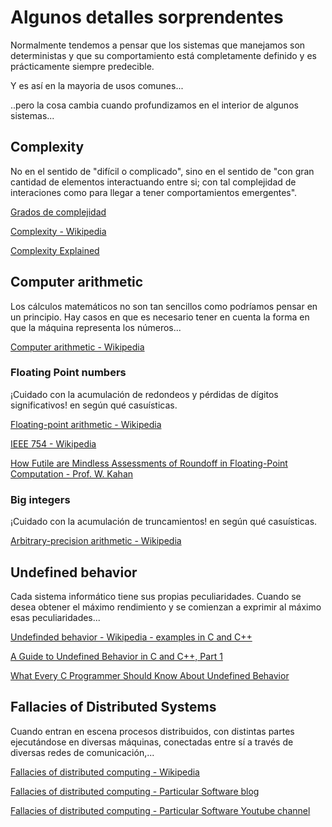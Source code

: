 # Algunos detalles sorprendentes

Normalmente tendemos a pensar que los sistemas que manejamos son deterministas y que su comportamiento está completamente definido y es prácticamente siempre predecible.

Y es así en la mayoria de usos comunes...

..pero la cosa cambia cuando profundizamos en el interior de algunos sistemas...

## Complexity

No en el sentido de "difícil o complicado", sino en el sentido de "con gran cantidad de elementos interactuando entre si; con tal complejidad de interaciones como para llegar a tener comportamientos emergentes".

[Grados de complejidad](https://www.susosise.es/documentos/Grados_de_complejidad.pdf)

[Complexity - Wikipedia](https://en.wikipedia.org/wiki/Complexity)

[Complexity Explained](https://complexityexplained.github.io/)


## Computer arithmetic

Los cálculos matemáticos no son tan sencillos como podríamos pensar en un principio. Hay casos en que es necesario tener en cuenta la forma en que la máquina representa los números...

[Computer arithmetic - Wikipedia](https://en.wikipedia.org/wiki/Computer_arithmetic)

### Floating Point numbers

¡Cuidado con la acumulación de redondeos y pérdidas de dígitos significativos! en según qué casuísticas.

[Floating-point arithmetic - Wikipedia](https://en.wikipedia.org/wiki/Floating-point_arithmetic)

[IEEE 754 - Wikipedia](https://en.wikipedia.org/wiki/IEEE_754)

[How Futile are Mindless Assessments of Roundoff in Floating-Point Computation - Prof. W. Kahan](https://people.eecs.berkeley.edu/~wkahan/Mindless.pdf)

### Big integers

¡Cuidado con la acumulación de truncamientos! en según qué casuísticas.

[Arbitrary-precision arithmetic - Wikipedia](https://en.wikipedia.org/wiki/Arbitrary-precision_arithmetic)



## Undefined behavior

Cada sistema informático tiene sus propias peculiaridades. Cuando se desea obtener el máximo rendimiento y se comienzan a exprimir al máximo esas peculiaridades... 

[Undefinded behavior - Wikipedia - examples in C and C++](https://en.wikipedia.org/wiki/Undefined_behavior)

[A Guide to Undefined Behavior in C and C++, Part 1](https://blog.regehr.org/archives/213)

[What Every C Programmer Should Know About Undefined Behavior](https://blog.llvm.org/2011/05/what-every-c-programmer-should-know.html)




## Fallacies of Distributed Systems

Cuando entran en escena procesos distribuidos, con distintas partes ejecutándose en diversas máquinas, conectadas entre sí a través de diversas redes de comunicación,...

[Fallacies of distributed computing - Wikipedia](https://en.wikipedia.org/wiki/Fallacies_of_distributed_computing)

[Fallacies of distributed computing - Particular Software blog](https://particular.net/blog/topics/fallacies)

[Fallacies of distributed computing - Particular Software Youtube channel](https://www.youtube.com/watch?v=8fRzZtJ_SLk&list=PL1DZqeVwRLnD3EjyciYAO82dT9Owiq8I5)

